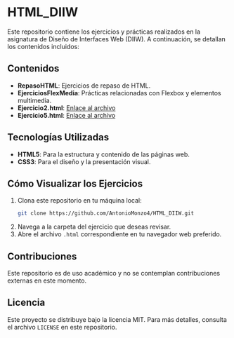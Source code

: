 
# HTML_DIIW

Este repositorio contiene los ejercicios y prácticas realizados en la asignatura de Diseño de Interfaces Web (DIIW). A continuación, se detallan los contenidos incluidos:

## Contenidos

- **RepasoHTML**: Ejercicios de repaso de HTML.
- **EjerciciosFlexMedia**: Prácticas relacionadas con Flexbox y elementos multimedia.
- **Ejercicio2.html**: [Enlace al archivo](https://github.com/AntonioMonzo4/HTML_DIIW/blob/main/Ejercicio2.html)
- **Ejercicio5.html**: [Enlace al archivo](https://github.com/AntonioMonzo4/HTML_DIIW/blob/main/Ejercicio5.html)

## Tecnologías Utilizadas

- **HTML5**: Para la estructura y contenido de las páginas web.
- **CSS3**: Para el diseño y la presentación visual.

## Cómo Visualizar los Ejercicios

1. Clona este repositorio en tu máquina local:
   ```bash
   git clone https://github.com/AntonioMonzo4/HTML_DIIW.git
   ```
2. Navega a la carpeta del ejercicio que deseas revisar.
3. Abre el archivo `.html` correspondiente en tu navegador web preferido.

## Contribuciones

Este repositorio es de uso académico y no se contemplan contribuciones externas en este momento.

## Licencia

Este proyecto se distribuye bajo la licencia MIT. Para más detalles, consulta el archivo `LICENSE` en este repositorio.

```
